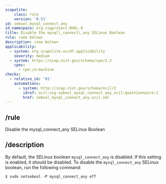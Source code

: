 ```yaml
---
scapolite:
    class: rule
    version: '0.51'
id: sebool_mysql_connect_any
id_namespace: org.ssgproject.RHEL-8
title: Disable the mysql\_connect\_any SELinux Boolean
rule: <see below>
description: <see below>
applicability:
  - system: org.scapolite.xccdf.applicability
    severity: medium
  - system: https://scap.nist.gov/schema/cpe/2.2
    cpes:
      - cpe:/a:machine
checks:
  - relative_id: '01'
    automations:
      - system: http://scap.nist.gov/schema/ocil/2
        idref: ocil:ssg-sebool_mysql_connect_any_ocil:questionnaire:1
        href: sebool_mysql_connect_any.ocil.xml
---
```



## /rule

Disable the mysql\_connect\_any SELinux Boolean

## /description

By
default, the SELinux boolean `mysql_connect_any` is disabled. If this
setting is enabled, it should be disabled. To disable the
`mysql_connect_any` SELinux boolean, run the following command:

``` 
$ sudo setsebool -P mysql_connect_any off
```
